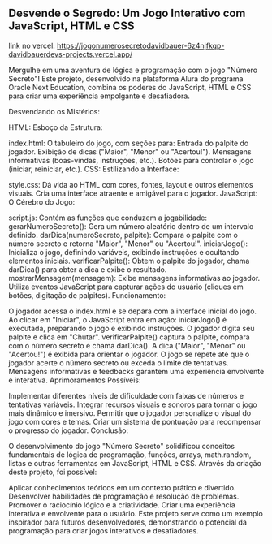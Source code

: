 ## Desvende o Segredo: Um Jogo Interativo com JavaScript, HTML e CSS

link no vercel: <https://jogonumerosecretodavidbauer-6z4njfkqp-davidbauerdevs-projects.vercel.app/>

Mergulhe em uma aventura de lógica e programação com o jogo "Número Secreto"! Este projeto, desenvolvido na plataforma Alura do programa Oracle Next Education, combina os poderes do JavaScript, HTML e CSS para criar uma experiência empolgante e desafiadora.

Desvendando os Mistérios:

HTML: Esboço da Estrutura:

index.html:
O tabuleiro do jogo, com seções para:
Entrada do palpite do jogador.
Exibição de dicas ("Maior", "Menor" ou "Acertou!").
Mensagens informativas (boas-vindas, instruções, etc.).
Botões para controlar o jogo (iniciar, reiniciar, etc.).
CSS: Estilizando a Interface:

style.css:
Dá vida ao HTML com cores, fontes, layout e outros elementos visuais.
Cria uma interface atraente e amigável para o jogador.
JavaScript: O Cérebro do Jogo:

script.js:
Contém as funções que conduzem a jogabilidade:
gerarNumeroSecreto(): Gera um número aleatório dentro de um intervalo definido.
darDica(numeroSecreto, palpite): Compara o palpite com o número secreto e retorna "Maior", "Menor" ou "Acertou!".
iniciarJogo(): Inicializa o jogo, definindo variáveis, exibindo instruções e ocultando elementos iniciais.
verificarPalpite(): Obtem o palpite do jogador, chama darDica() para obter a dica e exibe o resultado.
mostrarMensagem(mensagem): Exibe mensagens informativas ao jogador.
Utiliza eventos JavaScript para capturar ações do usuário (cliques em botões, digitação de palpites).
Funcionamento:

O jogador acessa o index.html e se depara com a interface inicial do jogo.
Ao clicar em "Iniciar", o JavaScript entra em ação:
iniciarJogo() é executada, preparando o jogo e exibindo instruções.
O jogador digita seu palpite e clica em "Chutar".
verificarPalpite() captura o palpite, compara com o número secreto e chama darDica().
A dica ("Maior", "Menor" ou "Acertou!") é exibida para orientar o jogador.
O jogo se repete até que o jogador acerte o número secreto ou exceda o limite de tentativas.
Mensagens informativas e feedbacks garantem uma experiência envolvente e interativa.
Aprimoramentos Possíveis:

Implementar diferentes níveis de dificuldade com faixas de números e tentativas variáveis.
Integrar recursos visuais e sonoros para tornar o jogo mais dinâmico e imersivo.
Permitir que o jogador personalize o visual do jogo com cores e temas.
Criar um sistema de pontuação para recompensar o progresso do jogador.
Conclusão:

O desenvolvimento do jogo "Número Secreto" solidificou conceitos fundamentais de lógica de programação, funções, arrays, math.random, listas e outras ferramentas em JavaScript, HTML e CSS. Através da criação deste projeto, foi possível:

Aplicar conhecimentos teóricos em um contexto prático e divertido.
Desenvolver habilidades de programação e resolução de problemas.
Promover o raciocínio lógico e a criatividade.
Criar uma experiência interativa e envolvente para o usuário.
Este projeto serve como um exemplo inspirador para futuros desenvolvedores, demonstrando o potencial da programação para criar jogos interativos e desafiadores.
